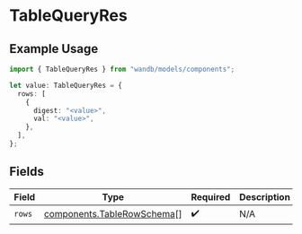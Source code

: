 # TableQueryRes

## Example Usage

```typescript
import { TableQueryRes } from "wandb/models/components";

let value: TableQueryRes = {
  rows: [
    {
      digest: "<value>",
      val: "<value>",
    },
  ],
};
```

## Fields

| Field                                                                    | Type                                                                     | Required                                                                 | Description                                                              |
| ------------------------------------------------------------------------ | ------------------------------------------------------------------------ | ------------------------------------------------------------------------ | ------------------------------------------------------------------------ |
| `rows`                                                                   | [components.TableRowSchema](../../models/components/tablerowschema.md)[] | :heavy_check_mark:                                                       | N/A                                                                      |